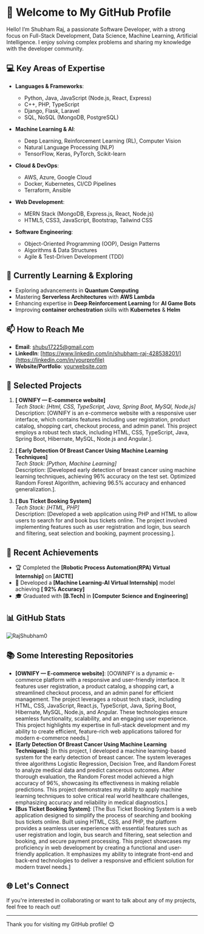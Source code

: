 # 👋 Welcome to My GitHub Profile

Hello! I’m Shubham Raj, a passionate Software Developer, with a strong focus on Full-Stack Development, Data Science, Machine Learning, Artificial Intelligence. I enjoy solving complex problems and sharing my knowledge with the developer community.

## 💻 Key Areas of Expertise

- **Languages & Frameworks**:  
  - Python, Java, JavaScript (Node.js, React, Express)
  - C++, PHP, TypeScript
  - Django, Flask, Laravel
  - SQL, NoSQL (MongoDB, PostgreSQL)
  
- **Machine Learning & AI**:  
  - Deep Learning, Reinforcement Learning (RL), Computer Vision
  - Natural Language Processing (NLP)
  - TensorFlow, Keras, PyTorch, Scikit-learn

- **Cloud & DevOps**:  
  - AWS, Azure, Google Cloud
  - Docker, Kubernetes, CI/CD Pipelines
  - Terraform, Ansible

- **Web Development**:  
  - MERN Stack (MongoDB, Express.js, React, Node.js)
  - HTML5, CSS3, JavaScript, Bootstrap, Tailwind CSS

- **Software Engineering**:  
  - Object-Oriented Programming (OOP), Design Patterns
  - Algorithms & Data Structures
  - Agile & Test-Driven Development (TDD)

## 🌱 Currently Learning & Exploring

- Exploring advancements in **Quantum Computing**
- Mastering **Serverless Architectures** with **AWS Lambda**
- Enhancing expertise in **Deep Reinforcement Learning** for **AI Game Bots**
- Improving **container orchestration** skills with **Kubernetes** & **Helm**

## 📫 How to Reach Me

- **Email**: [shubu17225@gmail.com](mailto:your-email@example.com)
- **LinkedIn**: [https://www.linkedin.com/in/shubham-raj-428538201/](https://linkedin.com/in/yourprofile)
- **Website/Portfolio**: [yourwebsite.com](https://yourwebsite.com)

## 📝 Selected Projects

1. **[ OWNIFY — E-commerce website]**  
   _Tech Stack: [Html, CSS, TypeScript, Java, Spring Boot, MySQl, Node.js]_  
   Description: [OWNIFY is an e-commerce website with a responsive user interface, which contains features including user
 registration, product catalog, shopping cart, checkout process, and admin panel.
This project employs a robust tech stack, including HTML, CSS, TypeScript, Java, Spring Boot, Hibernate,
 MySQL, Node.js and Angular.].

3. **[ Early Detection Of Breast Cancer Using Machine Learning Techniques]**  
   _Tech Stack: [Python, Machine Learning]_  
   Description: [Developed early detection of breast cancer using machine learning techniques, achieving 96% accuracy on the
 test set.
Optimized Random Forest Algorithm, achieving 96.5% accuracy and enhanced generalization.].

4. **[ Bus Ticket Booking System]**  
   _Tech Stack: [HTML, PHP]_  
   Description: [Developed a web application using PHP and HTML to allow users to search for and book bus tickets online.
 The project involved implementing features such as user registration and login, bus search and filtering, seat
 selection and booking, payment processing.].

## 🚀 Recent Achievements

- 🏆 Completed the **[Robotic Process Automation(RPA) Virtual Internship]** on **[AICTE]**
- 🏅 Developed a **[Machine Learning-AI Virtual Internship]** model achieving **[ 92% Accuracy]**
- 🎓 Graduated with **[B.Tech]** in **[Computer Science and Engineering]**

## 📊 GitHub Stats

![RajShubham0](https://github-readme-stats.vercel.app/api?username=RajShubham0&show_icons=true&theme=radical)



## 📚 Some Interesting Repositories

- **[OWNIFY — E-commerce website]**: [OOWNIFY is a dynamic e-commerce platform with a responsive and user-friendly interface. It features user registration, a product catalog, a shopping cart, a streamlined checkout process, and an admin panel for efficient management.
The project leverages a robust tech stack, including HTML, CSS, JavaScript, React.js, TypeScript, Java, Spring Boot, Hibernate, MySQL, Node.js, and Angular. These technologies ensure seamless functionality, scalability, and an engaging user experience.
This project highlights my expertise in full-stack development and my ability to create efficient, feature-rich web applications tailored for modern e-commerce needs.]
- **[Early Detection Of Breast Cancer Using Machine Learning Techniques]**: [In this project, I developed a machine learning-based system for the early detection of breast cancer. The system leverages three algorithms Logistic Regression, Decision Tree, and Random Forest to analyze medical data and predict cancerous outcomes. After thorough evaluation, the Random Forest model achieved a high accuracy of 96%, showcasing its effectiveness in making reliable predictions. This project demonstrates my ability to apply machine learning techniques to solve critical real world healthcare challenges, emphasizing accuracy and reliability in medical diagnostics.]
- **[Bus Ticket Booking System]**: [The Bus Ticket Booking System is a web application designed to simplify the process of searching and booking bus tickets online. Built using HTML, CSS, and PHP, the platform provides a seamless user experience with essential features such as user registration and login, bus search and filtering, seat selection and booking, and secure payment processing.
This project showcases my proficiency in web development by creating a functional and user-friendly application. It emphasizes my ability to integrate front-end and back-end technologies to deliver a responsive and efficient solution for modern travel needs.]

## 🌐 Let's Connect

If you're interested in collaborating or want to talk about any of my projects, feel free to reach out!

---

Thank you for visiting my GitHub profile! 😊
